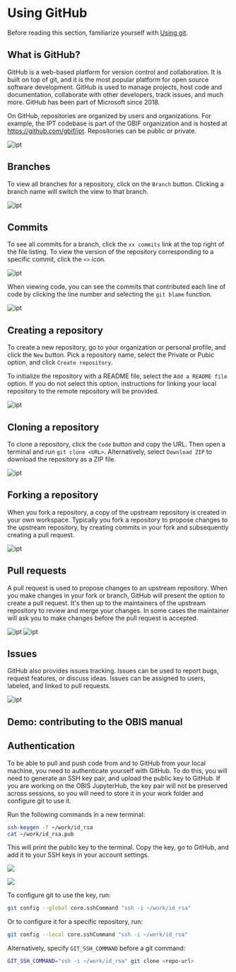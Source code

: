 # Using GitHub

Before reading this section, familiarize yourself with [Using git](git.md).

## What is GitHub?

GitHub is a web-based platform for version control and collaboration. It is built on top of git, and it is the most popular platform for open source software development. GitHub is used to manage projects, host code and documentation, collaborate with other developers, track issues, and much more. GitHub has been part of Microsoft since 2018.

On GitHub, repositories are organized by users and organizations. For example, the IPT codebase is part of the GBIF organization and is hosted at <https://github.com/gbif/ipt>. Repositories can be public or private.

![ipt](images/ipt.png)

## Branches

To view all branches for a repository, click on the `Branch` button. Clicking a branch name will switch the view to that branch.

![ipt](images/ipt_branches.png)

## Commits

To see all commits for a branch, click the `xx commits` link at the top right of the file listing. To view the version of the repository corresponding to a specific commit, click the `<>` icon.

![ipt](images/ipt_commits.png)

When viewing code, you can see the commits that contributed each line of code by clicking the line number and selecting the `git blame` function.

![ipt](images/git_blame.png)

## Creating a repository

To create a new repository, go to your organization or personal profile, and click the `New` button. Pick a repository name, select the Private or Pubic option, and click `Create repository`.

To initialize the repository with a README file, select the `Add a README file` option. If you do not select this option, instructions for linking your local repository to the remote repository will be provided.

![ipt](images/github_new.png)

## Cloning a repository

To clone a repository, click the `Code` button and copy the URL. Then open a terminal and run `git clone <URL>`. Alternatively, select `Download ZIP` to download the repository as a ZIP file.

![ipt](images/ipt_code.png)

## Forking a repository

When you fork a repository, a copy of the upstream repository is created in your own workspace. Typically you fork a repository to propose changes to the upstream repository, by creating commits in your fork and subsequently creating a pull request.

![ipt](images/ipt_forks.png)

## Pull requests

A pull request is used to propose changes to an upstream repository. When you make changes in your fork or branch, GitHub will present the option to create a pull request. It's then up to the maintainers of the upstream repository to review and merge your changes. In some cases the maintainer will ask you to make changes before the pull request is accepted.

![ipt](images/ipt_prs.png)
![ipt](images/ipt_pr.png)

## Issues

GitHub also provides issues tracking. Issues can be used to report bugs, request features, or discuss ideas. Issues can be assigned to users, labeled, and linked to pull requests.

![ipt](images/ipt_issues.png)

## Demo: contributing to the OBIS manual


## Authentication

To be able to pull and push code from and to GitHub from your local machine, you need to authenticate yourself with GitHub. To do this, you will need to generate an SSH key pair, and upload the public key to GitHub. If you are working on the OBIS JupyterHub, the key pair will not be preserved across sessions, so you will need to store it in your work folder and configure git to use it.

Run the following commands in a new terminal:

```bash
ssh-keygen -f ~/work/id_rsa
cat ~/work/id_rsa.pub
```

This will print the public key to the terminal. Copy the key, go to GitHub, and add it to your SSH keys in your account settings.

![](images/jupyter_ssh_local.png)

![](images/github_key.png)

To configure git to use the key, run:

```bash
git config --global core.sshCommand "ssh -i ~/work/id_rsa"
```

Or to configure it for a specific repository, run:

```bash
git config --local core.sshCommand "ssh -i ~/work/id_rsa"
```

Alternatively, specify `GIT_SSH_COMMAND` before a git command:

```bash
GIT_SSH_COMMAND="ssh -i ~/work/id_rsa" git clone <repo-url>
```
